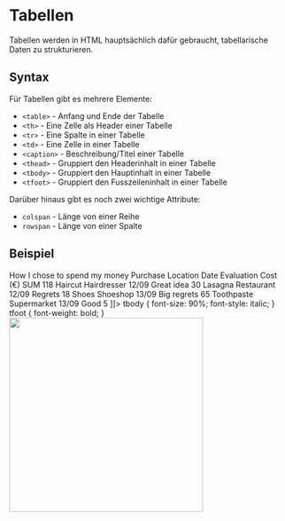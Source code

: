 # Tabellen

<show-structure depth="2" />

Tabellen werden in HTML hauptsächlich dafür gebraucht, tabellarische Daten zu strukturieren.

## Syntax

Für Tabellen gibt es mehrere Elemente:

- `<table>` - Anfang und Ende der Tabelle
- `<th>` - Eine Zelle als Header einer Tabelle
- `<tr>` - Eine Spalte in einer Tabelle
- `<td>` - Eine Zelle in einer Tabelle
- `<caption>` - Beschreibung/Titel einer Tabelle
- `<thead>` - Gruppiert den Headerinhalt in einer Tabelle
- `<tbody>` - Gruppiert den Hauptinhalt in einer Tabelle
- `<tfoot>` - Gruppiert den Fusszeileninhalt in einer Tabelle

Darüber hinaus gibt es noch zwei wichtige Attribute:

- `colspan` - Länge von einer Reihe
- `rowspan` - Länge von einer Spalte

## Beispiel

<tabs>
    <tab title="HTML">
        <code-block lang="html" collapsible="true">
            <![CDATA[
                <table>
                    <caption>How I chose to spend my money</caption>
                    <thead>
                      <tr>
                        <th>Purchase</th>
                        <th>Location</th>
                        <th>Date</th>
                        <th>Evaluation</th>
                        <th>Cost (€)</th>
                      </tr>
                    </thead>
                    <tfoot>
                      <tr>
                        <td colspan="4">SUM</td>
                        <td>118</td>
                      </tr>
                    </tfoot>
                    <tbody>
                      <tr>
                        <td>Haircut</td>
                        <td>Hairdresser</td>
                        <td>12/09</td>
                        <td>Great idea</td>
                        <td>30</td>
                      </tr>
                      <tr>
                        <td>Lasagna</td>
                        <td>Restaurant</td>
                        <td>12/09</td>
                        <td>Regrets</td>
                        <td>18</td>
                      </tr>
                      <tr>
                        <td>Shoes</td>
                        <td>Shoeshop</td>
                        <td>13/09</td>
                        <td>Big regrets</td>
                        <td>65</td>
                      </tr>
                      <tr>
                        <td>Toothpaste</td>
                        <td>Supermarket</td>
                        <td>13/09</td>
                        <td>Good</td>
                        <td>5</td>
                      </tr>
                    </tbody>
                </table>
            ]]>
        </code-block>
    </tab>
    <tab title="CSS">
        <code-block lang="css" collapsible="true">
            tbody {
              font-size: 90%;
              font-style: italic;
            }
            tfoot {
              font-weight: bold;
            }
        </code-block>
    </tab>
    <tab title="Resultat">
        <img src="table.png" width="350" thumbnail="true" />
    </tab>
</tabs>

